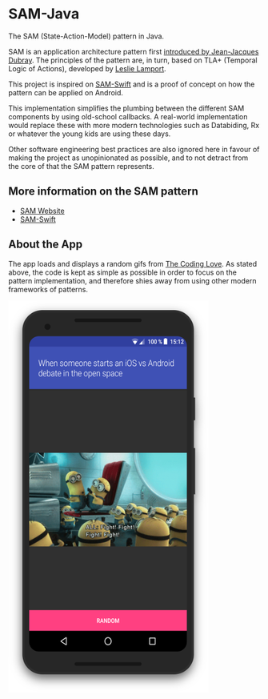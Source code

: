 
# SAM-Java

The SAM (State-Action-Model) pattern in Java.

SAM is an application architecture pattern first [introduced by Jean-Jacques Dubray](http://sam.js.org). The principles of the pattern are, in turn, based on TLA+ (Temporal Logic of Actions), developed by [Leslie Lamport](https://www.microsoft.com/en-us/research/people/lamport/).

This project is inspired on [SAM-Swift](https://github.com/fe9lix/SAM-Swift) and is a proof of concept on how the pattern can be applied on Android.

This implementation simplifies the plumbing between the different SAM components by using old-school callbacks. A real-world implementation would replace these with more modern technologies such as Databiding, Rx or whatever the young kids are using these days.

Other software engineering best practices are also ignored here in favour of making the project as unopinionated as possible, and to not detract from the core of that the SAM pattern represents.

## More information on the SAM pattern

* [SAM Website](http://sam.js.org)
* [SAM-Swift](https://github.com/fe9lix/SAM-Swift)

## About the App

The app loads and displays a random gifs from [The Coding Love](http://thecodinglove.com). As stated above, the code is kept as simple as possible in order to focus on the pattern implementation, and therefore shies away from using other modern frameworks of patterns.

![screenshot](images/screenshot.png)
